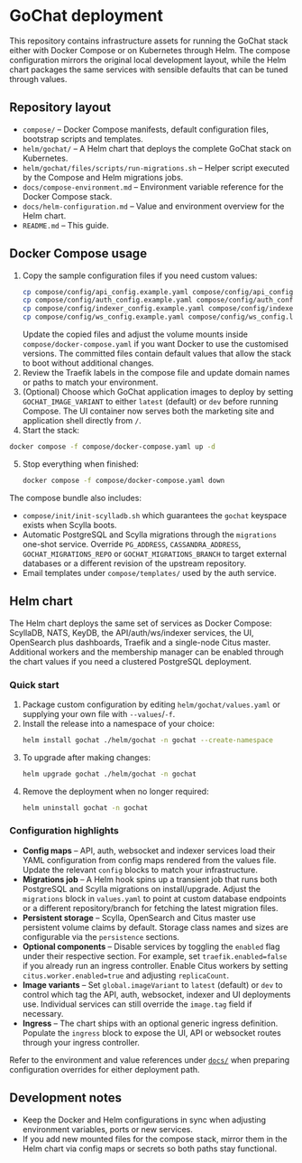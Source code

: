 # GoChat deployment

This repository contains infrastructure assets for running the GoChat stack either with Docker Compose or on Kubernetes through Helm. The compose configuration mirrors the original local development layout, while the Helm chart packages the same services with sensible defaults that can be tuned through values.

## Repository layout

- `compose/` – Docker Compose manifests, default configuration files, bootstrap scripts and templates.
- `helm/gochat/` – A Helm chart that deploys the complete GoChat stack on Kubernetes.
- `helm/gochat/files/scripts/run-migrations.sh` – Helper script executed by the Compose and Helm migrations jobs.
- `docs/compose-environment.md` – Environment variable reference for the Docker Compose stack.
- `docs/helm-configuration.md` – Value and environment overview for the Helm chart.
- `README.md` – This guide.

## Docker Compose usage

1. Copy the sample configuration files if you need custom values:
   ```bash
   cp compose/config/api_config.example.yaml compose/config/api_config.local.yaml
   cp compose/config/auth_config.example.yaml compose/config/auth_config.local.yaml
   cp compose/config/indexer_config.example.yaml compose/config/indexer_config.local.yaml
   cp compose/config/ws_config.example.yaml compose/config/ws_config.local.yaml
   ```
   Update the copied files and adjust the volume mounts inside `compose/docker-compose.yaml` if you want Docker to use the customised versions. The committed files contain default values that allow the stack to boot without additional changes.
2. Review the Traefik labels in the compose file and update domain names or paths to match your environment.
3. (Optional) Choose which GoChat application images to deploy by setting `GOCHAT_IMAGE_VARIANT` to either `latest` (default) or `dev` before running Compose. The UI container now serves both the marketing site and application shell directly from `/`.
4. Start the stack:
  ```bash
  docker compose -f compose/docker-compose.yaml up -d
  ```
5. Stop everything when finished:
   ```bash
   docker compose -f compose/docker-compose.yaml down
   ```

The compose bundle also includes:

- `compose/init/init-scylladb.sh` which guarantees the `gochat` keyspace exists when Scylla boots.
- Automatic PostgreSQL and Scylla migrations through the `migrations` one-shot service. Override `PG_ADDRESS`, `CASSANDRA_ADDRESS`, `GOCHAT_MIGRATIONS_REPO` or `GOCHAT_MIGRATIONS_BRANCH` to target external databases or a different revision of the upstream repository.
- Email templates under `compose/templates/` used by the auth service.

## Helm chart

The Helm chart deploys the same set of services as Docker Compose: ScyllaDB, NATS, KeyDB, the API/auth/ws/indexer services, the UI, OpenSearch plus dashboards, Traefik and a single-node Citus master. Additional workers and the membership manager can be enabled through the chart values if you need a clustered PostgreSQL deployment.

### Quick start

1. Package custom configuration by editing `helm/gochat/values.yaml` or supplying your own file with `--values`/`-f`.
2. Install the release into a namespace of your choice:
   ```bash
   helm install gochat ./helm/gochat -n gochat --create-namespace
   ```
3. To upgrade after making changes:
   ```bash
   helm upgrade gochat ./helm/gochat -n gochat
   ```
4. Remove the deployment when no longer required:
   ```bash
   helm uninstall gochat -n gochat
   ```

### Configuration highlights

- **Config maps** – API, auth, websocket and indexer services load their YAML configuration from config maps rendered from the values file. Update the relevant `config` blocks to match your infrastructure.
- **Migrations job** – A Helm hook spins up a transient job that runs both PostgreSQL and Scylla migrations on install/upgrade. Adjust the `migrations` block in `values.yaml` to point at custom database endpoints or a different repository/branch for fetching the latest migration files.
- **Persistent storage** – Scylla, OpenSearch and Citus master use persistent volume claims by default. Storage class names and sizes are configurable via the `persistence` sections.
- **Optional components** – Disable services by toggling the `enabled` flag under their respective section. For example, set `traefik.enabled=false` if you already run an ingress controller. Enable Citus workers by setting `citus.worker.enabled=true` and adjusting `replicaCount`.
- **Image variants** – Set `global.imageVariant` to `latest` (default) or `dev` to control which tag the API, auth, websocket, indexer and UI deployments use. Individual services can still override the `image.tag` field if necessary.
- **Ingress** – The chart ships with an optional generic ingress definition. Populate the `ingress` block to expose the UI, API or websocket routes through your ingress controller.

Refer to the environment and value references under [`docs/`](docs/) when preparing configuration overrides for either deployment path.

## Development notes

- Keep the Docker and Helm configurations in sync when adjusting environment variables, ports or new services.
- If you add new mounted files for the compose stack, mirror them in the Helm chart via config maps or secrets so both paths stay functional.
